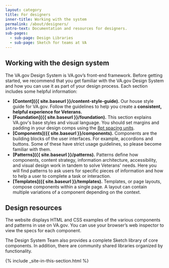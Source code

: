 ```yaml
---
layout: category
title: For designers
inner-title: Working with the system
permalink: /about/designers/
intro-text: Documentation and resources for designers.
sub-pages:
  - sub-page: Design Libraries
  - sub-page: Sketch for teams at VA
---
```


## Working with the design system

The VA.gov Design System is VA.gov’s front-end framework. Before getting started, we recommend that you get familiar with the VA.gov Design System and how you can use it as part of your design process. Each section includes some helpful information:

- **[Content]({{ site.baseurl }}/content-style-guide).** Our house style guide for VA.gov. Follow the guidelines to help you create a **consistent, helpful experience for Veterans.**
- **[Foundation]({{ site.baseurl }}/foundation).** This section explains VA.gov's base styles and visual language. You should set margins and padding in your design comps using the [8pt spacing units](../foundation/spacing-units).
- **[Components]({{ site.baseurl }}/components).** Components are the building blocks of the user interfaces. For example, accordions and buttons. Some of these have strict usage guidelines, so please become familiar with them.
- **[Patterns]({{ site.baseurl }}/patterns).**  Patterns define how components, content strategy, information architecture, accessibility, and visual design work in tandem to solve Veterans' needs. Here you will find patterns to ask users for specific pieces of information and how to help a user to complete a task or interaction.
- **[Templates]({{ site.baseurl }}/templates).** Templates, or page layouts, compose components within a single page. A layout can contain multiple variations of a component depending on the context.

## Design resources

The website displays HTML and CSS examples of the various components and patterns in use on VA.gov. You can use your browser’s web inspector to view the specs for each component. 

The Design System Team also provides a complete Sketch library of core components. In addition, there are community shared libraries organized by functionality.

{% include _site-in-this-section.html %}

